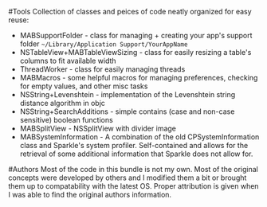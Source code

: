 #Tools
Collection of classes and peices of code neatly organized for easy reuse:

* MABSupportFolder - class for managing + creating your app's support folder `~/Library/Application Support/YourAppName`
* NSTableView+MABTableViewSizing - class for easily resizing a table's columns to fit available width
* ThreadWorker - class for easily managing threads
* MABMacros - some helpful macros for managing preferences, checking for empty values, and other misc tasks
* NSString+Levenshtein - implementation of the Levenshtein string distance algorithm in objc
* NSString+SearchAdditions - simple contains (case and non-case sensitive) boolean functions
* MABSplitView - NSSplitView with divider image
* MABSystemInformation - A combination of the old CPSystemInformation class and Sparkle's system profiler. Self-contained and allows for the retrieval of some additional information that Sparkle does not allow for.

#Authors
Most of the code in this bundle is not my own. Most of the original concepts were developed by others and I modified them a bit or brought them up to compatability with the latest OS. Proper attribution is given when I was able to find the original authors information.